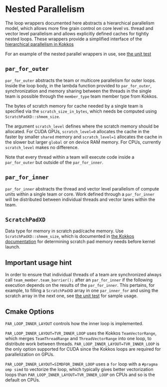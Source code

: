 
# Nested Parallelism

The loop wrappers documented here abstracts a hierarchical parallelism model,
which allows more fine grain control on core level vs. thread and vector level
parallelism and allows explicitly defined caches for tightly nested loops.
These wrappers provide a simplified interface of the [hierarchical parallelism
in Kokkos](https://github.com/kokkos/kokkos/wiki/HierarchicalParallelism)


For an example of the nested parallel wrappers in use, see [the unit
test](../tst/unit/kokkos_abstraction.cpp)

## `par_for_outer`

`par_for_outer` abstracts the team or multicore parallelism for outer loops.
Inside the loop body, in the lambda function provided to `par_for_outer`,
synchronization and memory sharing between the threads in the single team is
possible through the `member_type` team member type from Kokkos.

The bytes of scratch memory for cache needed by a single team is specified via
the `scratch_size_in_bytes`, which needs be computed using `ScratchPadXD::shmem_size`.

The argument `scratch_level` defines where the scratch memory should be
allocated. For CUDA GPUs, `scratch_level=0` allocates the cache in the faster
by smaller `shared` memory and `scratch_level=1` allocates the cache in the
slower but larger `global` or on device RAM memory. For CPUs, currently
`scratch_level` makes no difference.

Note that every thread within a team will execute code inside a `par_for_outer`
but outside of the `par_for_inner`.

## `par_for_inner`

`par_for_inner` abstracts the thread and vector level parallelism of compute
units within a single team or core. Work defined through a `par_for_inner` will
be distributed between individual threads and vector lanes within the team.

## `ScratchPadXD`

Data type for memory in scratch pad/cache memory. Use
`ScratchPadXD::shmem_size`, which is documented in [the Kokkos
documentation](https://github.com/kokkos/kokkos/wiki/HierarchicalParallelism)
for determining scratch pad memory needs before kernel launch.

## Important usage hint

In order to ensure that individual threads of a team are synchronized always call
`team_member.team_barrier();` after an `par_for_inner` if the following execution
depends on the results of the `par_for_inner`.
This pertains, for example, to filling a `ScratchPadXD` array in one `par_inner_for`
and using the scratch array in the next one, see 
[the unit test](../tst/unit/kokkos_abstraction.cpp) for sample usage.

## Cmake Options

`PAR_LOOP_INNER_LAYOUT` controls how the inner loop is implemented.

`PAR_LOOP_INNER_LAYOUT=TVR_INNER_LOOP` uses the Kokkos `TeamVectorRange`, which
merges `TeamThreadRange` and `ThreadVectorRange` into one loop, to distribute
work between threads. `PAR_LOOP_INNER_LAYOUT=TVR_INNER_LOOP` is the only option
supported for CUDA since the Kokkos loops are required for parallelization on
GPUs.

`PAR_LOOP_INNER_LAYOUT=SIMDFOR_INNER_LOOP` uses a `for` loop with a `#pragma
omp simd` to vectorize the loop, which typically gives better vectorization
loops than `PAR_LOOP_INNER_LAYOUT=TVR_INNER_LOOP` on CPUs and so is the default
on CPUs.
